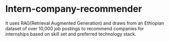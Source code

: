# Intern-company-recommender
It uses RAG(Retrieval Augmented Generation) and draws from an Ethiopian dataset of over 10,000 job postings to recommend companies for internships based on skill set and preferred technology stack.

